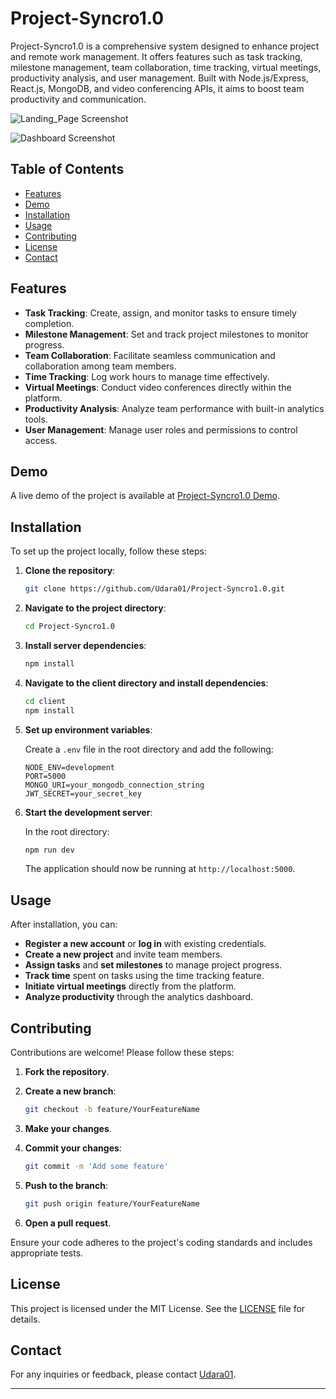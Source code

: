 # Project-Syncro1.0
Project-Syncro1.0 is a comprehensive system designed to enhance project and remote work management. It offers features such as task tracking, milestone management, team collaboration, time tracking, virtual meetings, productivity analysis, and user management. Built with Node.js/Express, React.js, MongoDB, and video conferencing APIs, it aims to boost team productivity and communication.

![Landing_Page Screenshot](Backend\uploads\Dashboard.png)
 
![Dashboard Screenshot](Backend\uploads\Dashboard.png)

## Table of Contents

- [Features](#features)
- [Demo](#demo)
- [Installation](#installation)
- [Usage](#usage)
- [Contributing](#contributing)
- [License](#license)
- [Contact](#contact)

## Features

- **Task Tracking**: Create, assign, and monitor tasks to ensure timely completion.
- **Milestone Management**: Set and track project milestones to monitor progress.
- **Team Collaboration**: Facilitate seamless communication and collaboration among team members.
- **Time Tracking**: Log work hours to manage time effectively.
- **Virtual Meetings**: Conduct video conferences directly within the platform.
- **Productivity Analysis**: Analyze team performance with built-in analytics tools.
- **User Management**: Manage user roles and permissions to control access.

## Demo

A live demo of the project is available at [Project-Syncro1.0 Demo](https://example.com/demo).

## Installation

To set up the project locally, follow these steps:

1. **Clone the repository**:

   ```bash
   git clone https://github.com/Udara01/Project-Syncro1.0.git
   ```

2. **Navigate to the project directory**:

   ```bash
   cd Project-Syncro1.0
   ```

3. **Install server dependencies**:

   ```bash
   npm install
   ```

4. **Navigate to the client directory and install dependencies**:

   ```bash
   cd client
   npm install
   ```

5. **Set up environment variables**:

   Create a `.env` file in the root directory and add the following:

   ```env
   NODE_ENV=development
   PORT=5000
   MONGO_URI=your_mongodb_connection_string
   JWT_SECRET=your_secret_key
   ```

6. **Start the development server**:

   In the root directory:

   ```bash
   npm run dev
   ```

   The application should now be running at `http://localhost:5000`.

## Usage

After installation, you can:

- **Register a new account** or **log in** with existing credentials.
- **Create a new project** and invite team members.
- **Assign tasks** and **set milestones** to manage project progress.
- **Track time** spent on tasks using the time tracking feature.
- **Initiate virtual meetings** directly from the platform.
- **Analyze productivity** through the analytics dashboard.

## Contributing

Contributions are welcome! Please follow these steps:

1. **Fork the repository**.
2. **Create a new branch**:

   ```bash
   git checkout -b feature/YourFeatureName
   ```

3. **Make your changes**.
4. **Commit your changes**:

   ```bash
   git commit -m 'Add some feature'
   ```

5. **Push to the branch**:

   ```bash
   git push origin feature/YourFeatureName
   ```

6. **Open a pull request**.

Ensure your code adheres to the project's coding standards and includes appropriate tests.

## License

This project is licensed under the MIT License. See the [LICENSE](https://github.com/Udara01/Project-Syncro1.0/blob/main/LICENSE) file for details.

## Contact

For any inquiries or feedback, please contact [Udara01](https://github.com/Udara01).

---
